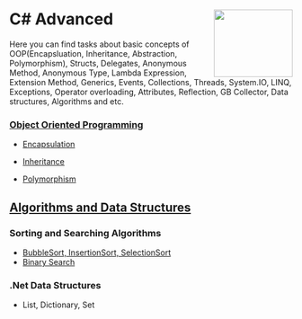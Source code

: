 
# C# Advanced <img src="https://user-images.githubusercontent.com/45730967/52584834-942ed480-2e4c-11e9-8e2a-387dd091cde4.png" align="right" width="140px" height="120px" /> 
Here you can find tasks about basic concepts of OOP(Encapsluation, Inheritance, Abstraction, Polymorphism), Structs, Delegates, Anonymous Method, Anonymous Type, Lambda Expression, Extension Method, Generics, Events, Collections, Threads, System.IO, LINQ, Exceptions, Operator overloading, Attributes, Reflection, GB Collector, Data structures, Algorithms and etc.
<br>

### [**Object Oriented Programming**](https://docs.microsoft.com/en-us/dotnet/csharp/programming-guide/concepts/object-oriented-programming)

* [Encapsulation](https://www.tutorialspoint.com/csharp/csharp_encapsulation.htm)

* [Inheritance](https://docs.microsoft.com/en-us/dotnet/csharp/tutorials/inheritance)

* [Polymorphism](https://docs.microsoft.com/en-us/dotnet/csharp/programming-guide/classes-and-structs/polymorphism) 

## [**Algorithms and Data Structures**](http://www.uomisan.edu.iq/library/admin/book/19226579694.pdf)
### Sorting and Searching Algorithms
* [BubbleSort, InsertionSort, SelectionSort](https://github.com/HakobyanAni/C-Sharp-Advanced/tree/master/BubbleSort%2CInsertionSort%2CSelectionSort)
* [Binary Search](https://github.com/HakobyanAni/C-Sharp-Advanced/tree/master/Binary_search)

### .Net Data Structures
 * List, Dictionary, Set




 




<br>
<br>
<br>




